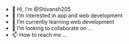 - 👋 Hi, I’m @Shivansh205
- 👀 I’m interested in app and web development
- 🌱 I’m currently learning web development
- 💞️ I’m looking to collaborate on ...
- 📫 How to reach me ...

<!---
Shivansh205/Shivansh205 is a ✨ special ✨ repository because its `README.md` (this file) appears on your GitHub profile.
You can click the Preview link to take a look at your changes.
--->
